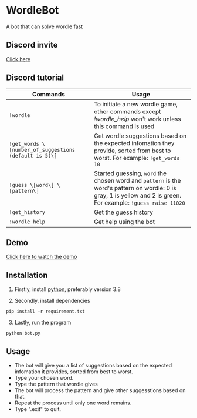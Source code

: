 # WordleBot
A bot that can solve wordle fast

## Discord invite
[Click here](https://discord.com/oauth2/authorize?client_id=941982914541916200&permissions=377957174272&scope=bot)

## Discord tutorial
| Commands                                                      | Usage                          |
|---------------------------------------------------------------|--------------------------------|
| `!wordle`         | To initiate a new wordle game, other commands except *!wordle_help* won't work unless this command is used |
| `!get_words \[number_of_suggestions (default is 5)\]` | Get wordle suggestions based on the expected infomation they provide, sorted from best to worst. For example: `!get_words 10` |
| `!guess \[word\] \[pattern\]`      | Started guessing, `word` the chosen word and `pattern` is the word's pattern on wordle: 0 is gray, 1 is yellow and 2 is green. For example: `!guess raise 11020` |
| `!get_history`          | Get the guess history |
| `!wordle_help`          | Get help using the bot |

## Demo
[Click here to watch the demo](https://www.youtube.com/watch?v=YCPlbhvTXLg)

## Installation
1. Firstly, install [python](https://www.python.org/downloads/), preferably version 3.8

2. Secondly, install dependencies
```
pip install -r requirement.txt
```

3. Lastly, run the program
```
python bot.py
```

## Usage
- The bot will give you a list of suggestions based on the expected infomation it provides, sorted from best to worst.
- Type your chosen word.
- Type the pattern that wordle gives
- The bot will process the pattern and give other suggesstions based on that.
- Repeat the process until only one word remains.
- Type ".exit" to quit.
